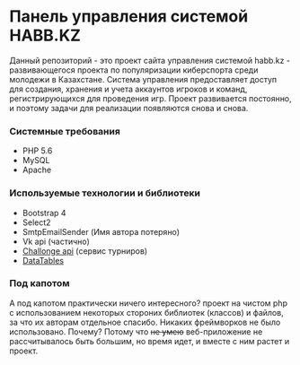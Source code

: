 # Панель управления системой HABB.KZ
Данный репозиторий - это проект сайта управления системой habb.kz - развивающегося проекта по популяризации киберспорта среди молодежи в Казахстане. Система управления предоставляет доступ для создания, хранения и учета аккаунтов игроков и команд, регистрирующихся для проведения игр. Проект развивается постоянно, и поэтому задачи для реализации появляются снова и снова.

### Системные требования
* PHP 5.6
* MySQL
* Apache

### Используемые технологии и библиотеки
* Bootstrap 4
* Select2
* SmtpEmailSender (Имя автора потеряно)
* Vk api (частично)
* [Challonge api](http://challonge.com/ru) (сервис турниров)
* [DataTables](https://datatables.net/)

### Под капотом
А под капотом практически ничего интересного? проект на чистом php с использованием некоторых стороних библиотек (классов) и файлов, за что их авторам отдельное спасибо. Никаких фреймворков не было использовано. Почему? Потому что ~~не умею~~ веб-приложение не рассчитывалось быть большим, но время идет, и вместе с ним растет и проект.